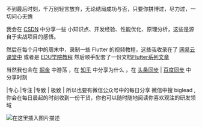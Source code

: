 不到最后时刻，千万别轻言放弃，无论结局成功与否，只要你拼博过，尽力过，一切问心无愧

我会在 [CSDN](https://biglead.blog.csdn.net/)  中分享一些 小知识点、开发经验、性能优化、原理分析，这些是源自于实战项目的感悟。

然后在每个月中的周末中，录制一些 Flutter 的视频教程，这些我收录在了  [网易云课堂中](https://study.163.com/instructor/1021406098.htm) 或者是 [EDU学院教程](https://edu.csdn.net/lecturer/1555)   然后顺手配套了一份文档[Flutter系列文章 ](https://blog.csdn.net/zl18603543572/article/details/93532582) 

当然我也会在 [掘金](https://juejin.im/user/712139263459176) 中游荡 ，在 [知乎](https://www.zhihu.com/people/zhao-long-90-89/posts) 中分享为什么 ，在 [头条同步](https://www.toutiao.com/i6867301274614759948/)  | [百度同步](https://baijiahao.baidu.com/builder/preview/s?id=1676587101499079482) 中分享时刻

 |专心   |专注 |专致 | 极致 | 所以也要有微信公众号中的每日分享 微信中搜  biglead ,你会在每日晨起的时刻收到一份干货，你也可以随时随地阅读你喜欢观注的研发领域

![在这里插入图片描述](https://img-blog.csdnimg.cn/20200905220716828.png?x-oss-process=image/watermark,type_ZmFuZ3poZW5naGVpdGk,shadow_10,text_aHR0cHM6Ly9ibG9nLmNzZG4ubmV0L3psMTg2MDM1NDM1NzI=,size_16,color_FFFFFF,t_70#pic_center)
